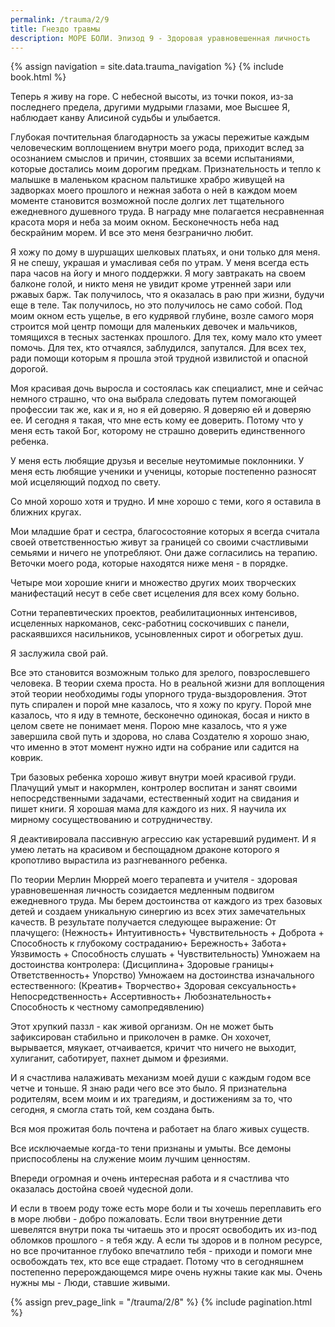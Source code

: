 ```yaml
---
permalink: /trauma/2/9
title: Гнездо травмы
description: МОРЕ БОЛИ. Эпизод 9 - Здоровая уравновешенная личность
---
```

{% assign navigation  = site.data.trauma_navigation %}
{% include book.html %}

Теперь я живу на горе.
С небесной высоты, из точки покоя, из-за последнего предела, другими мудрыми глазами, мое Высшее Я, наблюдает канву Алисиной судьбы и улыбается.

Глубокая почтительная благодарность за ужасы пережитые каждым человеческим воплощением внутри моего рода, приходит вслед за осознанием смыслов и причин, стоявших за всеми испытаниями, которые достались моим дорогим предкам.
Признательность и тепло к малышке в маленьком красном пальтишке храбро живущей на задворках моего прошлого и нежная забота о ней в каждом моем моменте становится возможной после долгих лет тщательного ежедневного душевного труда.
В награду мне полагается несравненная красота моря и неба за моим окном.
Бесконечность неба над бескрайним морем.
И все это меня безгранично любит.

Я хожу по дому в шуршащих шелковых платьях, и они только для меня. Я не спешу, украшая и умасливая себя по утрам.
У меня всегда есть пара часов на йогу и много поддержки.
Я могу завтракать на своем балконе голой, и никто меня не увидит кроме утренней зари или ржавых барж.
Так получилось, что я оказалась в раю при жизни, будучи еще в теле.
Так получилось, но это получилось не само собой.
Под моим окном есть ущелье, в его кудрявой глубине, возле самого моря строится мой центр помощи для маленьких девочек и мальчиков, томящихся в тесных застенках прошлого.
Для тех, кому мало кто умеет помочь.
Для тех, кто отчаялся, заблудился, запутался.
Для всех тех, ради помощи которым я прошла этой трудной извилистой и опасной дорогой.

Моя красивая дочь выросла и состоялась как специалист, мне и сейчас немного страшно, что она выбрала следовать путем помогающей профессии так же, как и я, но я ей доверяю.
Я доверяю ей и доверяю ее.
И сегодня я такая, что мне есть кому ее доверить.
Потому что у меня есть такой Бог, которому не страшно доверить единственного ребенка.

У меня есть любящие друзья и веселые неутомимые поклонники.
У меня есть любящие ученики и ученицы, которые постепенно разносят мой исцеляющий подход по свету.

Со мной хорошо хотя и трудно.
И мне хорошо с теми, кого я оставила в ближних кругах.

Мои младшие брат и сестра, благосостояние которых я всегда считала своей ответственностью живут за границей со своими счастливыми семьями и ничего не употребляют. Они даже согласились на терапию.
Веточки моего рода, которые находятся ниже меня - в порядке.

Четыре мои хорошие книги и множество других моих творческих манифестаций несут в себе свет исцеления для всех кому больно.

Сотни терапевтических проектов, реабилитационных интенсивов, исцеленных наркоманов, секс-работниц соскочивших с панели, раскаявшихся насильников, усыновленных сирот и обогретых душ.

Я заслужила свой рай.

Все это становится возможным только для зрелого, повзрослевшего человека.
В теории схема проста. Но в реальной жизни для воплощения этой теории необходимы годы упорного труда-выздоровления.
Этот путь спирален и порой мне казалось, что я хожу по кругу.
Порой мне казалось, что я иду в темноте, бесконечно одинокая, босая и никто в целом свете не понимает меня.
Порою мне казалось, что я уже завершила свой путь и здорова, но слава Создателю я хорошо знаю, что именно в этот момент нужно идти на собрание или садится на коврик.

Три базовых ребенка хорошо живут внутри моей красивой груди.
Плачущий умыт и накормлен, контролер воспитан и занят своими непосредственными задачами, естественный ходит на свидания и пишет книги.
Я хорошая мама для каждого из них. Я научила их мирному сосуществованию и сотрудничеству.

Я деактивировала пассивную агрессию как устаревший рудимент.
И я умею летать на красивом и беспощадном драконе которого я кропотливо вырастила из разгневанного ребенка.

По теории Мерлин Мюррей моего терапевта и учителя - здоровая уравновешенная личность созидается медленным подвигом ежедневного труда.
Мы берем достоинства от каждого из трех базовых детей и создаем уникальную синергию из всех этих замечательных качеств.
В результате получается следующее выражение:
От плачущего:
(Нежность+
Интуитивность+
Чувствительность +
Доброта +
Способность к глубокому состраданию+
Бережность+
Забота+
Уязвимость +
Способность слушать +
Чувствительность)
Умножаем на достоинства контролера:
(Дисциплина+
Здоровые границы+
Ответственность+
Упорство)
Умножаем на достоинства изначального естественного:
(Креатив+
Творчество+
Здоровая сексуальность+
Непосредственность+
Ассертивность+
Любознательность+
Способность к честному самопредявлению)

Этот хрупкий паззл - как живой организм.
Он не может быть зафиксирован стабильно и приколочен в рамке.
Он хохочет, вырывается, мяукает, отчаивается, кричит что ничего не выходит, хулиганит, саботирует, пахнет дымом и фрезиями.

И я счастлива налаживать механизм моей души с каждым годом все четче и тоньше.
Я знаю ради чего все это было.
Я признательна родителям, всем моим и их трагедиям, и достижениям за то, что сегодня, я смогла стать той, кем создана быть.

Вся моя прожитая боль почтена и работает на благо живых существ.

Все исключаемые когда-то тени признаны и умыты.
Все демоны приспособлены на служение моим лучшим ценностям.

Впереди огромная и очень интересная работа и я счастлива что оказалась достойна своей чудесной доли.

И если в твоем роду тоже есть море боли и ты хочешь переплавить его в море любви - добро пожаловать.
Если твои внутренние дети шевелятся внутри пока ты читаешь это и просят освободить их из-под обломков прошлого - я тебя жду.
А если ты здоров и в полном ресурсе, но все прочитанное глубоко впечатлило тебя - приходи и помоги мне освобождать тех, кто все еще страдает.
Потому что в сегодняшнем постепенно перерождающемся мире очень нужны такие как мы.
Очень нужны мы - Люди, ставшие живыми.

{% assign prev_page_link = "/trauma/2/8" %}
{% include pagination.html %}